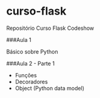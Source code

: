 # curso-flask
Repositório Curso Flask Codeshow

###Aula 1

Básico sobre Python

###Aula 2 - Parte 1
- Funções
- Decoradores
- Object (Python data model)